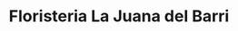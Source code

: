 ---
title: "Floristeria La Juana del Barri"
url: /badalona/floristeria-la-juana-del-barri/
shop: floristería
---
